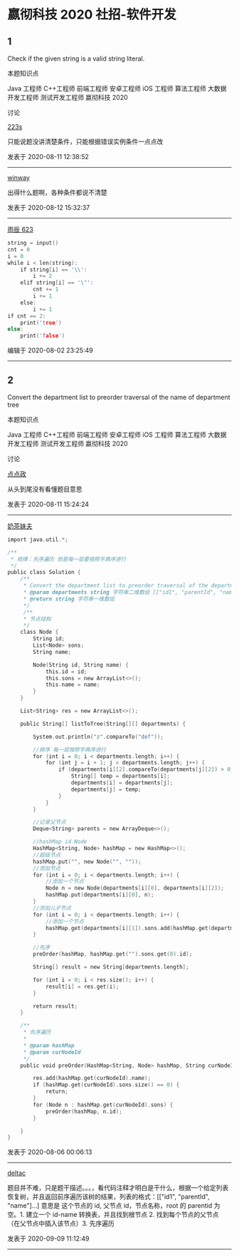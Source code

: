 # 嬴彻科技 2020 社招-软件开发

## 1

Check if the given string is a valid string literal.

本题知识点

Java 工程师 C++工程师 前端工程师 安卓工程师 iOS 工程师 算法工程师 大数据开发工程师 测试开发工程师 嬴彻科技 2020

讨论

[223s](https://www.nowcoder.com/profile/641616950)

只能说题没讲清楚条件，只能根据错误实例条件一点点改

发表于 2020-08-11 12:38:52

* * *

[winway](https://www.nowcoder.com/profile/7097383)

出得什么题啊，各种条件都说不清楚

发表于 2020-08-12 15:32:37

* * *

[雨辰 623](https://www.nowcoder.com/profile/168866450)

```cpp
string = input()
cnt = 0
i = 0
while i < len(string):
    if string[i] == '\\':
        i += 2
    elif string[i] == '\"':
        cnt += 1
        i += 1
    else:
        i += 1
if cnt == 2:
    print('true')
else:
    print('false')
```

编辑于 2020-08-02 23:25:49

* * *

## 2

Convert the department list to preorder traversal of the name of department tree

本题知识点

Java 工程师 C++工程师 前端工程师 安卓工程师 iOS 工程师 算法工程师 大数据开发工程师 测试开发工程师 嬴彻科技 2020

讨论

[点点政](https://www.nowcoder.com/profile/209128932)

从头到尾没有看懂题目意思

发表于 2020-08-11 15:24:24

* * *

[奶茶妹夫](https://www.nowcoder.com/profile/6106500)

```cpp
import java.util.*;

/**
 * 规律：先序遍历 但是每一层要按照字典序进行
 */
public class Solution {
    /**
     * Convert the department list to preorder traversal of the department tree
     * @param departments string 字符串二维数组 [["id1", "parentId", "name"]...], there's only one root department with empty parent id.
     * @return string 字符串一维数组
     */
     /**
     * 节点结构
     */
    class Node {
        String id;
        List<Node> sons;
        String name;

        Node(String id, String name) {
            this.id = id;
            this.sons = new ArrayList<>();
            this.name = name;
        }
    }

    List<String> res = new ArrayList<>();

    public String[] listToTree(String[][] departments) {

        System.out.println("z".compareTo("def"));

        //排序 每一层按照字典序进行
        for (int i = 0; i < departments.length; i++) {
            for (int j = i + 1; j < departments.length; j++) {
                if (departments[i][2].compareTo(departments[j][2]) > 0) {
                    String[] temp = departments[i];
                    departments[i] = departments[j];
                    departments[j] = temp;
                }
            }
        }

        //记录父节点
        Deque<String> parents = new ArrayDeque<>();

        //hashMap id Node
        HashMap<String, Node> hashMap = new HashMap<>();
        //超级节点
        hashMap.put("", new Node("", ""));
        //添加节点
        for (int i = 0; i < departments.length; i++) {
            //添加一个节点
            Node n = new Node(departments[i][0], departments[i][2]);
            hashMap.put(departments[i][0], n);
        }
        //添加儿子节点
        for (int i = 0; i < departments.length; i++) {
            //添加一个节点
            hashMap.get(departments[i][1]).sons.add(hashMap.get(departments[i][0]));
        }

        //先序
        preOrder(hashMap, hashMap.get("").sons.get(0).id);

        String[] result = new String[departments.length];

        for (int i = 0; i < res.size(); i++) {
            result[i] = res.get(i);
        }

        return result;
    }

    /**
     * 先序遍历
     *
     * @param hashMap
     * @param curNodeId
     */
    public void preOrder(HashMap<String, Node> hashMap, String curNodeId) {

        res.add(hashMap.get(curNodeId).name);
        if (hashMap.get(curNodeId).sons.size() == 0) {
            return;
        }
        for (Node n : hashMap.get(curNodeId).sons) {
            preOrder(hashMap, n.id);
        }

    }
}
```

发表于 2020-08-06 00:06:13

* * *

[deltac](https://www.nowcoder.com/profile/192939265)

题目并不难，只是题干描述。。。，看代码注释才明白是干什么，根据一个给定列表恢复树，并且返回前序遍历该树的结果，列表的格式：[["id1", "parentId", "name"]...] 意思是 这个节点的 id, 父节点 id，节点名称，root 的 parentid 为空。1\. 建立一个 id-name 转换表，并且找到根节点 2\. 找到每个节点的父节点 （在父节点中插入该节点）3\. 先序遍历

发表于 2020-09-09 11:12:49

* * *
